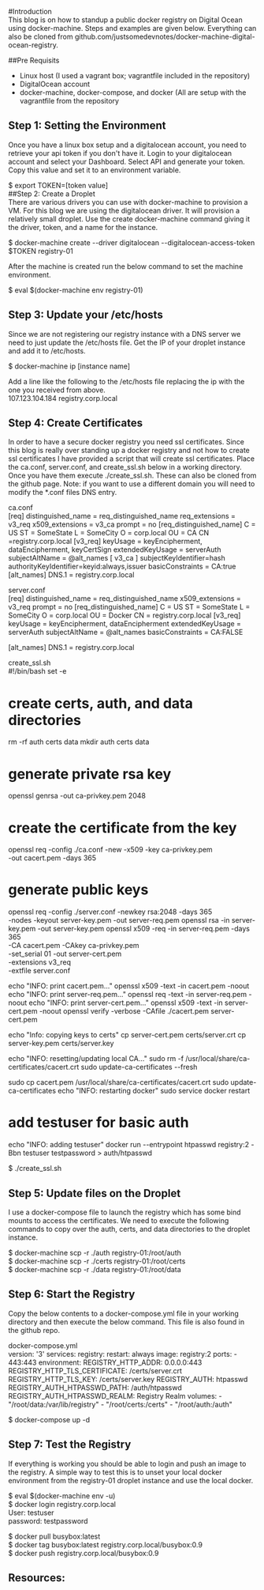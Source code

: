 
#Introduction  
This blog is on how to standup a public docker registry on Digital Ocean using docker-machine.  Steps and examples are given below.  Everything can also be cloned from github.com/justsomedevnotes/docker-machine-digital-ocean-registry.

##Pre Requisits  
- Linux host (I used a vagrant box; vagrantfile included in the repository)
- DigitalOcean account
- docker-machine, docker-compose, and docker (All are setup with the vagrantfile from the repository

## Step 1: Setting the Environment  
Once you have a linux box setup and a digitalocean account, you need to retrieve your api token if you don't have it.  Login to your digitalocean account and select your Dashboard.  Select API and generate your token.  Copy this value and set it to an environment variable.  


$ export TOKEN=[token value]  
##Step 2: Create a Droplet  
There are various drivers you can use with docker-machine to provision a VM.  For this blog we are using the digitalocean driver.  It will provision a relatively small droplet.  Use the create docker-machine command giving it the driver, token, and a name for the instance.  

$ docker-machine create --driver digitalocean --digitalocean-access-token $TOKEN registry-01  

After the machine is created run the below command to set the machine environment.  

$ eval $(docker-machine env registry-01)

## Step 3: Update your /etc/hosts  
Since we are not registering our registry instance with a DNS server we need to just update the /etc/hosts file.  Get the IP of your droplet instance and add it to /etc/hosts.  

$ docker-machine ip [instance name]  

Add a line like the following to the /etc/hosts file replacing the ip with the one you received from above.  
107.123.104.184 registry.corp.local

## Step 4: Create Certificates  
In order to have a secure docker registry you need ssl certificates.  Since this blog is really over standing up a docker registry and not how to create ssl certificates I have provided a script that will create ssl certificates.  Place the ca.conf, server.conf, and create_ssl.sh below in a working directory.  Once you have them execute ./create_ssl.sh.  These can also be cloned from the github page.  Note: if you want to use a different domain you will need to modify the *.conf files DNS entry.  

ca.conf  
[req]
distinguished_name = req_distinguished_name
req_extensions  = v3_req
x509_extensions = v3_ca
prompt = no
[req_distinguished_name]
C = US
ST = SomeState
L = SomeCity
O = corp.local
OU = CA
CN =registry.corp.local
[v3_req]
keyUsage = keyEncipherment, dataEncipherment, keyCertSign
extendedKeyUsage = serverAuth
subjectAltName = @alt_names
[ v3_ca ]
subjectKeyIdentifier=hash
authorityKeyIdentifier=keyid:always,issuer
basicConstraints = CA:true
[alt_names]
DNS.1 = registry.corp.local  

server.conf  
[req]
distinguished_name = req_distinguished_name
x509_extensions = v3_req
prompt = no
[req_distinguished_name]
C = US
ST = SomeState
L = SomeCity
O = corp.local
OU = Docker
CN = registry.corp.local
[v3_req]
keyUsage = keyEncipherment, dataEncipherment
extendedKeyUsage = serverAuth
subjectAltName = @alt_names
basicConstraints = CA:FALSE

[alt_names]
DNS.1 = registry.corp.local  

create_ssl.sh  
#!/bin/bash
set -e

# create certs, auth, and data directories
rm -rf auth certs data
mkdir auth certs data
# generate private rsa key
openssl genrsa -out ca-privkey.pem 2048
# create the certificate from the key
openssl req -config ./ca.conf -new -x509 -key ca-privkey.pem \
     -out cacert.pem -days 365
# generate public keys
openssl req -config ./server.conf -newkey rsa:2048 -days 365 \
     -nodes -keyout server-key.pem -out server-req.pem
openssl rsa -in server-key.pem -out server-key.pem
openssl x509 -req -in server-req.pem -days 365 \
      -CA cacert.pem -CAkey ca-privkey.pem \
      -set_serial 01 -out server-cert.pem  \
      -extensions v3_req \
      -extfile server.conf

echo "INFO: print cacert.pem..."
openssl x509 -text -in cacert.pem -noout
echo "INFO: print server-req.pem..."
openssl req -text -in server-req.pem -noout
echo "INFO: print server-cert.pem..."
openssl x509 -text -in server-cert.pem -noout
openssl verify -verbose -CAfile ./cacert.pem server-cert.pem

echo "Info: copying keys to certs"
cp server-cert.pem certs/server.crt
cp server-key.pem certs/server.key

echo "INFO: resetting/updating local CA..."
sudo rm -f /usr/local/share/ca-certificates/cacert.crt
sudo update-ca-certificates --fresh

sudo cp cacert.pem /usr/local/share/ca-certificates/cacert.crt
sudo update-ca-certificates
echo "INFO: restarting docker"
sudo service docker restart

# add testuser for basic auth
echo "INFO: adding testuser"
docker run --entrypoint htpasswd registry:2 -Bbn testuser testpassword > auth/htpasswd  

$ ./create_ssl.sh  


## Step 5: Update files on the Droplet  
I use a docker-compose file to launch the registry which has some bind mounts to access the certificates.  We need to execute the following commands to copy over the auth, certs, and data directories to the droplet instance.  

$ docker-machine scp -r ./auth registry-01:/root/auth  
$ docker-machine scp -r ./certs registry-01:/root/certs  
$ docker-machine scp -r ./data registry-01:/root/data  

## Step 6: Start the Registry  
Copy the below contents to a docker-compose.yml file in your working directory and then execute the below command.  This file is also found in the github repo.  

docker-compose.yml  
version: '3'
services:
  registry:
    restart: always
    image: registry:2
    ports:
      - 443:443
    environment:
      REGISTRY_HTTP_ADDR: 0.0.0.0:443
      REGISTRY_HTTP_TLS_CERTIFICATE: /certs/server.crt
      REGISTRY_HTTP_TLS_KEY: /certs/server.key
      REGISTRY_AUTH: htpasswd
      REGISTRY_AUTH_HTPASSWD_PATH: /auth/htpasswd
      REGISTRY_AUTH_HTPASSWD_REALM: Registry Realm
    volumes:
      - "/root/data:/var/lib/registry"
      - "/root/certs:/certs"
      - "/root/auth:/auth"  

$ docker-compose up -d  

## Step 7: Test the Registry  
If everything is working you should be able to login and push an image to the registry.  A simple way to test this is to unset your local docker environment from the registry-01 droplet instance and use the local docker.  

$ eval $(docker-machine env -u)  
$ docker login registry.corp.local  
User: testuser  
password: testpassword  

$ docker pull busybox:latest  
$ docker tag busybox:latest registry.corp.local/busybox:0.9  
$ docker push registry.corp.local/busybox:0.9  


## Resources:  

